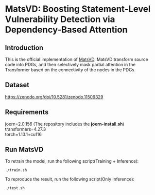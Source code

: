 # MatsVD: Boosting Statement-Level Vulnerability Detection via Dependency-Based Attention

## Introduction
This is the official implementation of [MatsVD](https://dl.acm.org/doi/10.1145/3671016.3674807). MatsVD transform source code into PDGs, and then selectively mask partial attention in the Transformer based on the connectivity of the nodes in the PDGs.

## Dataset
https://zenodo.org/doi/10.5281/zenodo.11506329

## Requirements
joern=2.0.156  (The repository includes the **joern-install.sh**)  
transformers=4.27.3  
torch=1.13.1+cu116  


## Run MatsVD
To retrain the model, run the following script(Training + Inference):
```shell
./train.sh
```
To reproduce the result, run the following script(Only Inference):
```shell
./test.sh
```



